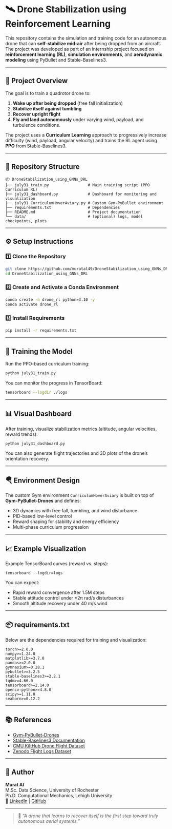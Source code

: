 # 🛰️ Drone Stabilization using Reinforcement Learning

This repository contains the simulation and training code for an autonomous drone that can **self-stabilize mid-air** after being dropped from an aircraft.  
The project was developed as part of an internship project focused on **reinforcement learning (RL)**, **simulation environments**, and **aerodynamic modeling** using PyBullet and Stable-Baselines3.

---

## 🚀 Project Overview

The goal is to train a quadrotor drone to:
1. **Wake up after being dropped** (free fall initialization)
2. **Stabilize itself against tumbling**
3. **Recover upright flight**
4. **Fly and land autonomously** under varying wind, payload, and turbulence conditions.

The project uses a **Curriculum Learning** approach to progressively increase difficulty (wind, payload, angular velocity) and trains the RL agent using **PPO** from Stable-Baselines3.

---

## 🧩 Repository Structure

```
📦 DroneStabilization_using_GNNs_DRL
├── july31_train.py                 # Main training script (PPO Curriculum RL)
├── july31_dashboard.py             # Dashboard for monitoring and visualization
├── july31_CurriculumHoverAviary.py # Custom Gym-PyBullet environment
├── requirements.txt                # Dependencies
├── README.md                       # Project documentation
└── data/                           # (optional) logs, model checkpoints, plots
```

---

## ⚙️ Setup Instructions

### 1️⃣ Clone the Repository
```bash
git clone https://github.com/muratal49/DroneStabilization_using_GNNs_DRL.git
cd DroneStabilization_using_GNNs_DRL
```

### 2️⃣ Create and Activate a Conda Environment
```bash
conda create -n drone_rl python=3.10 -y
conda activate drone_rl
```

### 3️⃣ Install Requirements
```bash
pip install -r requirements.txt
```

---

## 🧠 Training the Model

Run the PPO-based curriculum training:
```bash
python july31_train.py
```

You can monitor the progress in TensorBoard:
```bash
tensorboard --logdir ./logs
```

---

## 📊 Visual Dashboard

After training, visualize stabilization metrics (altitude, angular velocities, reward trends):

```bash
python july31_dashboard.py
```

You can also generate flight trajectories and 3D plots of the drone’s orientation recovery.

---

## 🪂 Environment Design

The custom Gym environment `CurriculumHoverAviary` is built on top of **Gym-PyBullet-Drones** and defines:
- 3D dynamics with free fall, tumbling, and wind disturbance
- PID-based low-level control
- Reward shaping for stability and energy efficiency
- Multi-phase curriculum progression

---

## 📈 Example Visualization

Example TensorBoard curves (reward vs. steps):

```
tensorboard --logdir=logs
```

You can expect:
- Rapid reward convergence after 1.5M steps
- Stable attitude control under ±2π rad/s disturbances
- Smooth altitude recovery under 40 m/s wind

---

## 📦 requirements.txt

Below are the dependencies required for training and visualization:

```text
torch>=2.0.0
numpy>=1.24.0
matplotlib>=3.7.0
pandas>=2.0.0
gymnasium>=0.28.1
pybullet>=3.2.5
stable-baselines3>=2.2.1
tqdm>=4.66.0
tensorboard>=2.14.0
opencv-python>=4.8.0
scipy>=1.11.0
seaborn>=0.12.2
```

---

## 📚 References
- [Gym-PyBullet-Drones](https://github.com/utiasDSL/gym-pybullet-drones)
- [Stable-Baselines3 Documentation](https://stable-baselines3.readthedocs.io/)
- [CMU KiltHub Drone Flight Dataset]([https://kilthub.cmu.edu/articles/dataset](https://kilthub.cmu.edu/articles/dataset/Data_Collected_with_Package_Delivery_Quadcopter_Drone/12683453)/)
- [Zenodo Flight Logs Dataset](https://zenodo.org/records/13682870)

---

## 👤 Author

**Murat Al**  
M.Sc. Data Science, University of Rochester  
Ph.D. Computational Mechanics, Lehigh University  
🔗 [LinkedIn](https://www.linkedin.com/in/muratal49) | [GitHub](https://github.com/muratal49)

---

> 🧩 *“A drone that learns to recover itself is the first step toward truly autonomous aerial systems.”*
